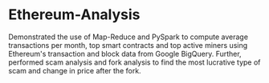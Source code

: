 # Ethereum-Analysis
Demonstrated the use of Map-Reduce and PySpark to compute average transactions per month, top smart contracts and top active miners using Ethereum's transaction and block data from Google BigQuery. Further, performed scam analysis and fork analysis to find the most lucrative type of scam and change in price after the fork.
